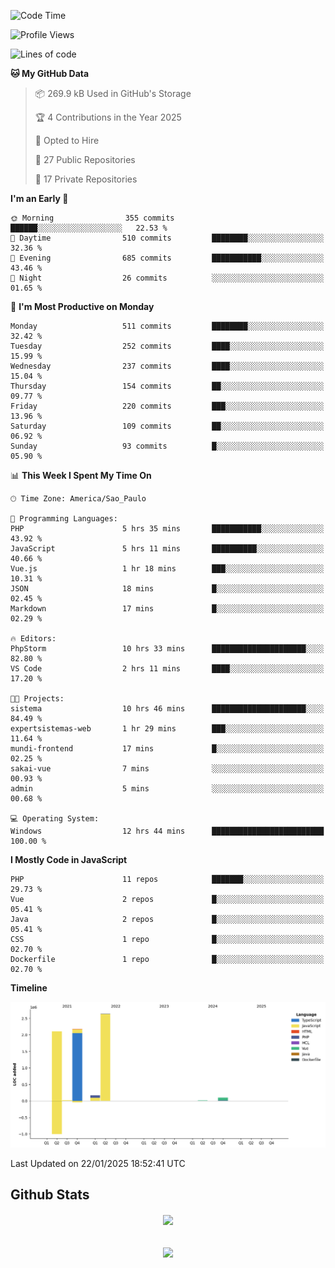  
<!--START_SECTION:waka-->
![Code Time](http://img.shields.io/badge/Code%20Time-1%2C754%20hrs%206%20mins-blue)

![Profile Views](http://img.shields.io/badge/Profile%20Views-5-blue)

![Lines of code](https://img.shields.io/badge/From%20Hello%20World%20I%27ve%20Written-7.2%20million%20lines%20of%20code-blue)

**🐱 My GitHub Data** 

> 📦 269.9 kB Used in GitHub's Storage 
 > 
> 🏆 4 Contributions in the Year 2025
 > 
> 💼 Opted to Hire
 > 
> 📜 27 Public Repositories 
 > 
> 🔑 17 Private Repositories 
 > 
**I'm an Early 🐤** 

```text
🌞 Morning                355 commits         ██████░░░░░░░░░░░░░░░░░░░   22.53 % 
🌆 Daytime                510 commits         ████████░░░░░░░░░░░░░░░░░   32.36 % 
🌃 Evening                685 commits         ███████████░░░░░░░░░░░░░░   43.46 % 
🌙 Night                  26 commits          ░░░░░░░░░░░░░░░░░░░░░░░░░   01.65 % 
```
📅 **I'm Most Productive on Monday** 

```text
Monday                   511 commits         ████████░░░░░░░░░░░░░░░░░   32.42 % 
Tuesday                  252 commits         ████░░░░░░░░░░░░░░░░░░░░░   15.99 % 
Wednesday                237 commits         ████░░░░░░░░░░░░░░░░░░░░░   15.04 % 
Thursday                 154 commits         ██░░░░░░░░░░░░░░░░░░░░░░░   09.77 % 
Friday                   220 commits         ███░░░░░░░░░░░░░░░░░░░░░░   13.96 % 
Saturday                 109 commits         ██░░░░░░░░░░░░░░░░░░░░░░░   06.92 % 
Sunday                   93 commits          █░░░░░░░░░░░░░░░░░░░░░░░░   05.90 % 
```


📊 **This Week I Spent My Time On** 

```text
🕑︎ Time Zone: America/Sao_Paulo

💬 Programming Languages: 
PHP                      5 hrs 35 mins       ███████████░░░░░░░░░░░░░░   43.92 % 
JavaScript               5 hrs 11 mins       ██████████░░░░░░░░░░░░░░░   40.66 % 
Vue.js                   1 hr 18 mins        ███░░░░░░░░░░░░░░░░░░░░░░   10.31 % 
JSON                     18 mins             █░░░░░░░░░░░░░░░░░░░░░░░░   02.45 % 
Markdown                 17 mins             █░░░░░░░░░░░░░░░░░░░░░░░░   02.29 % 

🔥 Editors: 
PhpStorm                 10 hrs 33 mins      █████████████████████░░░░   82.80 % 
VS Code                  2 hrs 11 mins       ████░░░░░░░░░░░░░░░░░░░░░   17.20 % 

🐱‍💻 Projects: 
sistema                  10 hrs 46 mins      █████████████████████░░░░   84.49 % 
expertsistemas-web       1 hr 29 mins        ███░░░░░░░░░░░░░░░░░░░░░░   11.64 % 
mundi-frontend           17 mins             █░░░░░░░░░░░░░░░░░░░░░░░░   02.25 % 
sakai-vue                7 mins              ░░░░░░░░░░░░░░░░░░░░░░░░░   00.93 % 
admin                    5 mins              ░░░░░░░░░░░░░░░░░░░░░░░░░   00.68 % 

💻 Operating System: 
Windows                  12 hrs 44 mins      █████████████████████████   100.00 % 
```

**I Mostly Code in JavaScript** 

```text
PHP                      11 repos            ███████░░░░░░░░░░░░░░░░░░   29.73 % 
Vue                      2 repos             █░░░░░░░░░░░░░░░░░░░░░░░░   05.41 % 
Java                     2 repos             █░░░░░░░░░░░░░░░░░░░░░░░░   05.41 % 
CSS                      1 repo              █░░░░░░░░░░░░░░░░░░░░░░░░   02.70 % 
Dockerfile               1 repo              █░░░░░░░░░░░░░░░░░░░░░░░░   02.70 % 
```



**Timeline**

![Lines of Code chart](https://raw.githubusercontent.com/MaueDev/MaueDev/main/assets/bar_graph.png)


 Last Updated on 22/01/2025 18:52:41 UTC
<!--END_SECTION:waka-->

## Github Stats  
<div align="center"><img src="https://github-readme-stats.vercel.app/api/top-langs/?username=MaueDev&hide_border=true&layout=compact" align="center" /></div>  

<br/>  

<br/>  

<div align="center">
<img src="https://komarev.com/ghpvc/?username=MaueDev&&style=flat-square" align="center" />
</div>  
  
